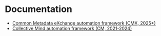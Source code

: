# Documentation

* [Common Metadata eXchange automation framework (CMX, 2025+)](cmx)
* [Collective Mind automation framework (CM, 2021-2024)](README.CM.md)
